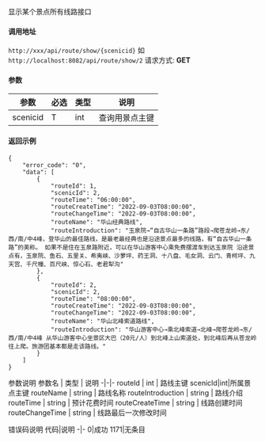 显示某个景点所有线路接口


#### 调用地址
`http://xxx/api/route/show/{scenicid}`
如`http://localhost:8082/api/route/show/2`
请求方式: **GET**


#### 参数
参数 | 必选 | 类型 | 说明
-|-|-|-
scenicid | T | int | 查询用景点主键


#### 返回示例
```
{
    "error_code": "0",
    "data": [
        {
            "routeId": 1,
            "scenicId": 2,
            "routeTime": "06:00:00",
            "routeCreateTime": "2022-09-03T08:00:00",
            "routeChangeTime": "2022-09-03T08:00:00",
            "routeName": "华山经典路线",
            "routeIntroduction": "玉泉院→“自古华山一条路”路段→爬苍龙岭→东/西/南/中4峰，登华山的最佳路线，是最老最经典也是沿途景点最多的线路，有“自古华山一条路”的美称。 如果不是住在玉泉路附近，可以在华山游客中心乘免费摆渡车到达玉泉院 沿途景点有，玉泉院、鱼石、五里关、希夷峡、沙萝坪、药王洞、十八盘、毛女洞、云门、青柯坪、九天宫、千尺幢、百尺峡、惊心石、老君犁沟"
        },
        {
            "routeId": 2,
            "scenicId": 2,
            "routeTime": "08:00:00",
            "routeCreateTime": "2022-09-03T08:00:00",
            "routeChangeTime": "2022-09-03T08:00:00",
            "routeName": "华山北峰索道路线",
            "routeIntroduction": "华山游客中心→乘北峰索道→北峰→爬苍龙岭→东/西/南/中4峰 从华山游客中心坐景区大巴（20元/人）到北峰上山索道处，到北峰后再从苍龙岭往上爬。旅游团基本都是走该路线。"
        }
    ]
}

```
参数说明
参数名 | 类型 | 说明
-|-|-
routeId | int | 路线主键
scenicId|int|所属景点主键
routeName | string | 路线名称
routeIntroduction | string | 路线介绍
routeTime | string | 预计花费时间
routeCreateTime | string | 线路创建时间
routeChangeTime | string | 线路最后一次修改时间

错误码说明
代码|说明
-|-
0|成功
1171|无条目

